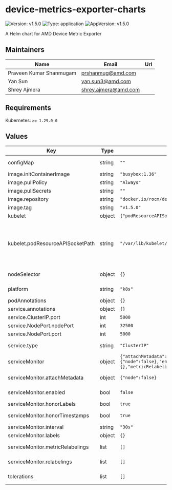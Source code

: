 # device-metrics-exporter-charts

![Version: v1.5.0](https://img.shields.io/badge/Version-v1.5.0-informational?style=flat-square) ![Type: application](https://img.shields.io/badge/Type-application-informational?style=flat-square) ![AppVersion: v1.5.0](https://img.shields.io/badge/AppVersion-v1.5.0-informational?style=flat-square)

A Helm chart for AMD Device Metric Exporter

## Maintainers

| Name | Email | Url |
| ---- | ------ | --- |
| Praveen Kumar Shanmugam | <prshanmug@amd.com> |  |
| Yan Sun | <yan.sun3@amd.com> |  |
| Shrey Ajmera | <shrey.ajmera@amd.com> |  |

## Requirements

Kubernetes: `>= 1.29.0-0`

## Values

| Key | Type | Default | Description |
|-----|------|---------|-------------|
| configMap | string | `""` | configMap name for the customizing configs and mount into metrics exporter container |
| image.initContainerImage | string | `"busybox:1.36"` | metrics exporter initContainer image |
| image.pullPolicy | string | `"Always"` | metrics exporter image pullPolicy |
| image.pullSecrets | string | `""` | metrics exporter image pullSecret name |
| image.repository | string | `"docker.io/rocm/device-metrics-exporter"` | repository URL for the metrics exporter image |
| image.tag | string | `"v1.5.0"` | metrics exporter image tag |
| kubelet | object | `{"podResourceAPISocketPath":"/var/lib/kubelet/pod-resources"}` | kubelet configuration |
| kubelet.podResourceAPISocketPath | string | `"/var/lib/kubelet/pod-resources"` | host path for kubelet pod-resources directory (optional)    - vanilla k8s kubelet path: /var/lib/kubelet/pod-resources    - micro k8s kubelet path: /var/snap/microk8s/common/var/lib/kubelet/pod-resources/    - default to /var/lib/kubelet/pod-resources |
| nodeSelector | object | `{}` | Add node selector for the daemonset of metrics exporter |
| platform | string | `"k8s"` | Specify the platform to deploy the metrics exporter, k8s or openshift |
| podAnnotations | object | `{}` | Add annotations to the pods |
| service.annotations | object | `{}` | Add annotations to the service |
| service.ClusterIP.port | int | `5000` | set port for ClusterIP type service |
| service.NodePort.nodePort | int | `32500` | set nodePort for NodePort type service   |
| service.NodePort.port | int | `5000` | set port for NodePort type service    |
| service.type | string | `"ClusterIP"` | metrics exporter service type, could be ClusterIP or NodePort |
| serviceMonitor | object | `{"attachMetadata":{"node":false},"enabled":false,"honorLabels":true,"honorTimestamps":true,"interval":"30s","labels":{},"metricRelabelings":[],"relabelings":[]}` | ServiceMonitor configuration |
| serviceMonitor.attachMetadata | object | `{"node":false}` | Adds node metadata to discovered targets for node-based filtering |
| serviceMonitor.enabled | bool | `false` | Whether to create a ServiceMonitor resource for Prometheus Operator |
| serviceMonitor.honorLabels | bool | `true` | Honor labels configuration for ServiceMonitor |
| serviceMonitor.honorTimestamps | bool | `true` | Honor timestamps configuration for ServiceMonitor |
| serviceMonitor.interval | string | `"30s"` | Scrape interval for the ServiceMonitor |
| serviceMonitor.labels | object | `{}` | Additional labels for the ServiceMonitor |
| serviceMonitor.metricRelabelings | list | `[]` | Relabeling rules applied to individual scraped metrics |
| serviceMonitor.relabelings | list | `[]` | RelabelConfigs to apply to samples before scraping |
| tolerations | list | `[]` | Add tolerations for deploying metrics exporter on tainted nodes |

